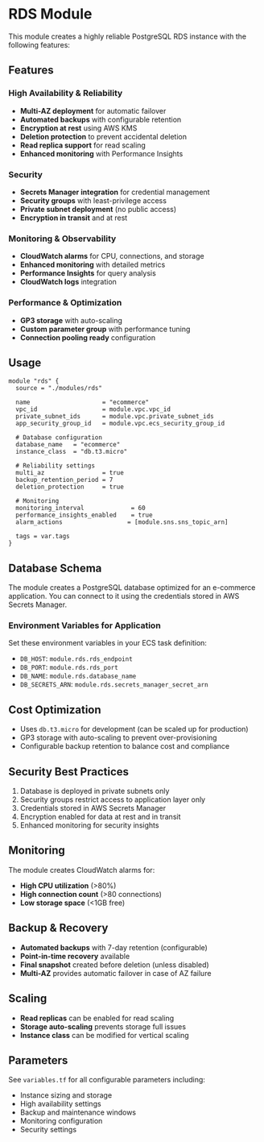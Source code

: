 # RDS Module

This module creates a highly reliable PostgreSQL RDS instance with the following features:

## Features

### High Availability & Reliability
- **Multi-AZ deployment** for automatic failover
- **Automated backups** with configurable retention
- **Encryption at rest** using AWS KMS
- **Deletion protection** to prevent accidental deletion
- **Read replica support** for read scaling
- **Enhanced monitoring** with Performance Insights

### Security
- **Secrets Manager integration** for credential management
- **Security groups** with least-privilege access
- **Private subnet deployment** (no public access)
- **Encryption in transit** and at rest

### Monitoring & Observability
- **CloudWatch alarms** for CPU, connections, and storage
- **Enhanced monitoring** with detailed metrics
- **Performance Insights** for query analysis
- **CloudWatch logs** integration

### Performance & Optimization
- **GP3 storage** with auto-scaling
- **Custom parameter group** with performance tuning
- **Connection pooling ready** configuration

## Usage

```hcl
module "rds" {
  source = "./modules/rds"
  
  name                    = "ecommerce"
  vpc_id                  = module.vpc.vpc_id
  private_subnet_ids      = module.vpc.private_subnet_ids
  app_security_group_id   = module.vpc.ecs_security_group_id
  
  # Database configuration
  database_name   = "ecommerce"
  instance_class  = "db.t3.micro"
  
  # Reliability settings
  multi_az                = true
  backup_retention_period = 7
  deletion_protection     = true
  
  # Monitoring
  monitoring_interval             = 60
  performance_insights_enabled    = true
  alarm_actions                  = [module.sns.sns_topic_arn]
  
  tags = var.tags
}
```

## Database Schema

The module creates a PostgreSQL database optimized for an e-commerce application. You can connect to it using the credentials stored in AWS Secrets Manager.

### Environment Variables for Application

Set these environment variables in your ECS task definition:

- `DB_HOST`: `module.rds.rds_endpoint`
- `DB_PORT`: `module.rds.rds_port`
- `DB_NAME`: `module.rds.database_name`
- `DB_SECRETS_ARN`: `module.rds.secrets_manager_secret_arn`

## Cost Optimization

- Uses `db.t3.micro` for development (can be scaled up for production)
- GP3 storage with auto-scaling to prevent over-provisioning
- Configurable backup retention to balance cost and compliance

## Security Best Practices

1. Database is deployed in private subnets only
2. Security groups restrict access to application layer only
3. Credentials stored in AWS Secrets Manager
4. Encryption enabled for data at rest and in transit
5. Enhanced monitoring for security insights

## Monitoring

The module creates CloudWatch alarms for:

- **High CPU utilization** (>80%)
- **High connection count** (>80 connections)
- **Low storage space** (<1GB free)

## Backup & Recovery

- **Automated backups** with 7-day retention (configurable)
- **Point-in-time recovery** available
- **Final snapshot** created before deletion (unless disabled)
- **Multi-AZ** provides automatic failover in case of AZ failure

## Scaling

- **Read replicas** can be enabled for read scaling
- **Storage auto-scaling** prevents storage full issues
- **Instance class** can be modified for vertical scaling

## Parameters

See `variables.tf` for all configurable parameters including:

- Instance sizing and storage
- High availability settings
- Backup and maintenance windows
- Monitoring configuration
- Security settings